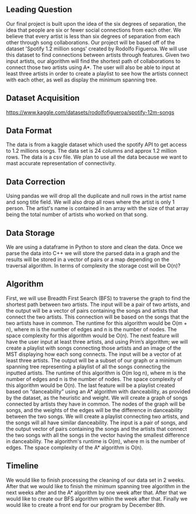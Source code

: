 ## Leading Question 

Our final project is built upon the idea of the six degrees of separation, the idea that people are six or fewer social connections from each other. We believe that every artist is less than six degrees of separation from each other through song collaborations. Our project will be based off of the dataset 'Spotify 1.2 million songs' created by Rodolfo Figueroa. We will use this dataset to find connections between artists through features. Given two input artists, our algorithm will find the shortest path of collaborations to connect those two artists using A*. The user will also be able to input at least three artists in order to create a playlist to see how the artists connect with each other, as well as display the minimum spanning tree.

## Dataset Acquisition
https://www.kaggle.com/datasets/rodolfofigueroa/spotify-12m-songs

## Data Format

The data is from a kaggle dataset which used the spotify API to get access to 1.2 millions songs. The data set is 24 columns and approx 1.2 million rows. The data is a csv file. We plan to use all the data because we want to mast accurate representation of connectivity. 

## Data Correction

Using pandas we will drop all the duplicate and null rows in the artist name and song title field. We will also drop all rows where the artist is only 1 person. The artist's name is contained in an array with the size of that array being the total number of artists who worked on that song. 

## Data Storage
We are using a dataframe in Python to store and clean the data. Once we parse the data into C++ we will store the parsed data in a graph and the results will be stored in a vector of pairs or a map depending on the traversal algorithm. In terms of complexity the storage cost will be O(n)?

## Algorithm 

First, we will use Breadth First Search (BFS) to traverse the graph to find the shortest path between two artists. The input will be a pair of two artists, and the output will be a vector of pairs containing the songs and artists that connect the two artists. This connection will be based on the songs that the two artists have in common. The runtime for this algorithm would be O(m + n), where m is the number of edges and n is the number of nodes. The space complexity for this algorithm would be O(n). The next feature will have the user input at least three artists, and using Prim’s algorithm; we will create a playlist with songs connecting those artists and an image of the MST displaying how each song connects. The input will be a vector of at least three artists. The output will be a subset of our graph or a minimum spanning tree representing a playlist of all the songs connecting the inputted artists. The runtime of this algorithm is O(m log n), where m is the number of edges and n is the number of nodes. The space complexity of this algorithm would be O(n). The last feature will be a playlist created based on “danceability” using an A* algorithm with danceability, as provided by the dataset, as the heuristic and weight. We will create a graph of songs connected by artists they have in common. The nodes of the graph will be songs, and the weights of the edges will be the difference in danceability between the two songs. We will create a playlist connecting two artists, and the songs will all have similar danceability. The input is a pair of songs, and the output vector of pairs containing the songs and the artists that connect the two songs with all the songs in the vector having the smallest difference in danceability. The algorithm's runtime is O(m), where m is the number of edges. The space complexity of the A* algorithm is O(n).  



## Timeline

We would like to finish processing the cleaning of our data set in 2 weeks. After that we would like to finish the minimum spanning tree algorithm in the next weeks after and the A* algorithm by one week after that. After that we would like to create our BFS algorithm within the week after that. Finally we would like to create a front end for our program by December 8th. 
